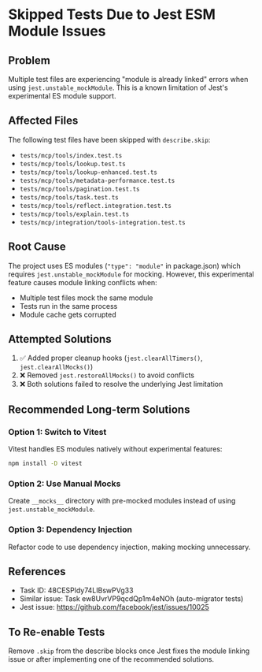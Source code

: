 # Skipped Tests Due to Jest ESM Module Issues

## Problem
Multiple test files are experiencing "module is already linked" errors when using `jest.unstable_mockModule`. This is a known limitation of Jest's experimental ES module support.

## Affected Files
The following test files have been skipped with `describe.skip`:

- `tests/mcp/tools/index.test.ts`
- `tests/mcp/tools/lookup.test.ts`
- `tests/mcp/tools/lookup-enhanced.test.ts`
- `tests/mcp/tools/metadata-performance.test.ts`
- `tests/mcp/tools/pagination.test.ts`
- `tests/mcp/tools/task.test.ts`
- `tests/mcp/tools/reflect.integration.test.ts`
- `tests/mcp/tools/explain.test.ts`
- `tests/mcp/integration/tools-integration.test.ts`

## Root Cause
The project uses ES modules (`"type": "module"` in package.json) which requires `jest.unstable_mockModule` for mocking. However, this experimental feature causes module linking conflicts when:
- Multiple test files mock the same module
- Tests run in the same process
- Module cache gets corrupted

## Attempted Solutions
1. ✅ Added proper cleanup hooks (`jest.clearAllTimers()`, `jest.clearAllMocks()`)
2. ❌ Removed `jest.restoreAllMocks()` to avoid conflicts
3. ❌ Both solutions failed to resolve the underlying Jest limitation

## Recommended Long-term Solutions

### Option 1: Switch to Vitest
Vitest handles ES modules natively without experimental features:
```bash
npm install -D vitest
```

### Option 2: Use Manual Mocks
Create `__mocks__` directory with pre-mocked modules instead of using `jest.unstable_mockModule`.

### Option 3: Dependency Injection
Refactor code to use dependency injection, making mocking unnecessary.

## References
- Task ID: 48CESPldy74LIBswPVg33
- Similar issue: Task ew8UvrVP9qcdQp1m4eNOh (auto-migrator tests)
- Jest issue: https://github.com/facebook/jest/issues/10025

## To Re-enable Tests
Remove `.skip` from the describe blocks once Jest fixes the module linking issue or after implementing one of the recommended solutions.